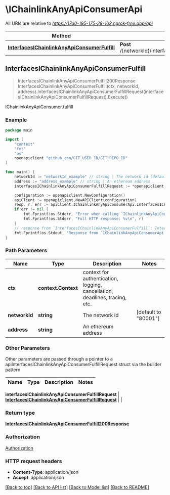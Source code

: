 # \IChainlinkAnyApiConsumerApi

All URIs are relative to *https://17a0-195-175-28-162.ngrok-free.app/api*

Method | HTTP request | Description
------------- | ------------- | -------------
[**InterfacesIChainlinkAnyApiConsumerFulfill**](IChainlinkAnyApiConsumerApi.md#InterfacesIChainlinkAnyApiConsumerFulfill) | **Post** /{networkId}/interface/IChainlinkAnyApiConsumer/write/{address}/fulfill | IChainlinkAnyApiConsumer.fulfill



## InterfacesIChainlinkAnyApiConsumerFulfill

> InterfacesIChainlinkAnyApiConsumerFulfill200Response InterfacesIChainlinkAnyApiConsumerFulfill(ctx, networkId, address).InterfacesIChainlinkAnyApiConsumerFulfillRequest(interfacesIChainlinkAnyApiConsumerFulfillRequest).Execute()

IChainlinkAnyApiConsumer.fulfill



### Example

```go
package main

import (
    "context"
    "fmt"
    "os"
    openapiclient "github.com/GIT_USER_ID/GIT_REPO_ID"
)

func main() {
    networkId := "networkId_example" // string | The network id (default to "80001")
    address := "address_example" // string | An ethereum address
    interfacesIChainlinkAnyApiConsumerFulfillRequest := *openapiclient.NewInterfacesIChainlinkAnyApiConsumerFulfillRequest(*openapiclient.NewInterfacesIChainlinkAnyApiConsumerFulfillRequestContractParams()) // InterfacesIChainlinkAnyApiConsumerFulfillRequest | 

    configuration := openapiclient.NewConfiguration()
    apiClient := openapiclient.NewAPIClient(configuration)
    resp, r, err := apiClient.IChainlinkAnyApiConsumerApi.InterfacesIChainlinkAnyApiConsumerFulfill(context.Background(), networkId, address).InterfacesIChainlinkAnyApiConsumerFulfillRequest(interfacesIChainlinkAnyApiConsumerFulfillRequest).Execute()
    if err != nil {
        fmt.Fprintf(os.Stderr, "Error when calling `IChainlinkAnyApiConsumerApi.InterfacesIChainlinkAnyApiConsumerFulfill``: %v\n", err)
        fmt.Fprintf(os.Stderr, "Full HTTP response: %v\n", r)
    }
    // response from `InterfacesIChainlinkAnyApiConsumerFulfill`: InterfacesIChainlinkAnyApiConsumerFulfill200Response
    fmt.Fprintf(os.Stdout, "Response from `IChainlinkAnyApiConsumerApi.InterfacesIChainlinkAnyApiConsumerFulfill`: %v\n", resp)
}
```

### Path Parameters


Name | Type | Description  | Notes
------------- | ------------- | ------------- | -------------
**ctx** | **context.Context** | context for authentication, logging, cancellation, deadlines, tracing, etc.
**networkId** | **string** | The network id | [default to &quot;80001&quot;]
**address** | **string** | An ethereum address | 

### Other Parameters

Other parameters are passed through a pointer to a apiInterfacesIChainlinkAnyApiConsumerFulfillRequest struct via the builder pattern


Name | Type | Description  | Notes
------------- | ------------- | ------------- | -------------


 **interfacesIChainlinkAnyApiConsumerFulfillRequest** | [**InterfacesIChainlinkAnyApiConsumerFulfillRequest**](InterfacesIChainlinkAnyApiConsumerFulfillRequest.md) |  | 

### Return type

[**InterfacesIChainlinkAnyApiConsumerFulfill200Response**](InterfacesIChainlinkAnyApiConsumerFulfill200Response.md)

### Authorization

[Authorization](../README.md#Authorization)

### HTTP request headers

- **Content-Type**: application/json
- **Accept**: application/json

[[Back to top]](#) [[Back to API list]](../README.md#documentation-for-api-endpoints)
[[Back to Model list]](../README.md#documentation-for-models)
[[Back to README]](../README.md)

